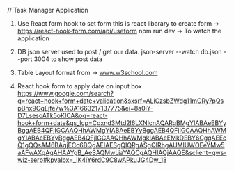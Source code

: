 
// Task Manager Application

1. Use React form hook to set form this is react libarary to create form -> https://react-hook-form.com/api/useform
   npm run dev -> To watch the application

2. DB json server used to post / get our data.
   json-server --watch db.json --port 3004 
   to show post data

3. Table Layout format from -> www.w3school.com   

4. React hook form to apply date on input box
https://www.google.com/search?q=react+hook+form+date+validation&sxsrf=ALiCzsbZWdg11mCRy7pQspBhx9OqEjfe7w%3A1663217137775&ei=8a0iY-D7LsesoATk5oKICA&oq=react-hook+form+date&gs_lcp=Cgxnd3Mtd2l6LXNlcnAQARgBMgYIABAeEBYyBggAEB4QFjIGCAAQHhAWMgYIABAeEBYyBggAEB4QFjIGCAAQHhAWMgYIABAeEBYyBggAEB4QFjIGCAAQHhAWMgkIABAeEMkDEBY6CggAEEcQ1gQQsAM6BAgjECc6BQgAEIAESgQIQRgASgQIRhgAUMIUWOEeYMw5aAFwAXgAgAHAAYgB_AeSAQMwLjaYAQCgAQHIAQjAAQE&sclient=gws-wiz-serp#kpvalbx=_IK4iY6rdC9C8wAPkuJG4Dw_18